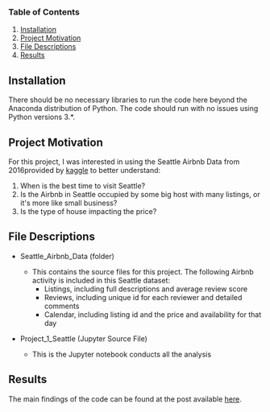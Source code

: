 ### Table of Contents

1. [Installation](#installation)
2. [Project Motivation](#motivation)
3. [File Descriptions](#files)
4. [Results](#results)

## Installation <a name="installation"></a>

There should be no necessary libraries to run the code here beyond the Anaconda distribution of Python. The code should run with no issues using Python versions 3.\*.

## Project Motivation<a name="motivation"></a>

For this project, I was interested in using the Seattle Airbnb Data from 2016provided by [kaggle](https://www.kaggle.com/datasets/airbnb/seattle?datasetId=393) to better understand:

1. When is the best time to visit Seattle?
2. Is the Airbnb in Seattle occupied by some big host with many listings, or it's more like small business?
3. Is the type of house impacting the price?

## File Descriptions <a name="files"></a>

- Seattle_Airbnb_Data (folder)

  - This contains the source files for this project. The following Airbnb activity is included in this Seattle dataset:
    - Listings, including full descriptions and average review score
    - Reviews, including unique id for each reviewer and detailed comments
    - Calendar, including listing id and the price and availability for that day

- Project_1_Seattle (Jupyter Source File)
  - This is the Jupyter notebook conducts all the analysis

## Results<a name="results"></a>

The main findings of the code can be found at the post available [here](https://medium.com/@jiang.smallq/how-much-does-it-cost-to-live-in-an-airbnb-in-seattle-6ad7fc9f57bf).
